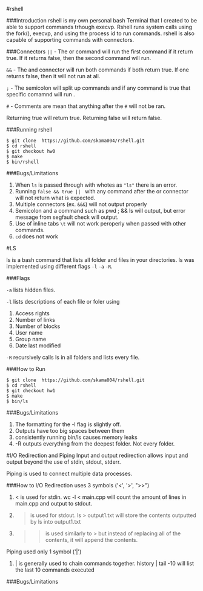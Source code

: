 #rshell


###Introduction
rshell is my own personal bash Terminal that I created to be able to support commands trhough execvp. Rshell runs system calls using the fork(), execvp, and using the process id to run commands. rshell is also capable of supporting commands with connectors.


###Connectors
`||` - The or command will run the first command if it return true. If it returns false, then the second command will run. 

`&&` - The and connector will run both commands if both return true. If one returns false, then it will not run at all.

`;` - The semicolon will split up commands and if any command is true that specific comamnd will run .

`#` - Comments are mean that anything after the `#` will not be ran.


Returning true will return true. Returning false will return false. 

###Running rshell

 ```
 $ git clone  https://github.com/skama004/rshell.git
 $ cd rshell
 $ git checkout hw0
 $ make
 $ bin/rshell
 ```
###Bugs/Limitations

1. When `ls` is passed through with whotes as `"ls"` there is an error.
2. Running `false && true || ` with any command after the or connector will not return what is expected. 
3. Multiple connectors (ex. `&&&`) will not output properly
4. Semicolon and a command such as pwd ; && ls will output, but error message from segfault check will output.
5. Use of inline tabs `\t` will not work peroperly when passed with other commands.
6. `cd` does not work

#LS 

ls is a bash command that lists all folder and files in your directories. ls was implemented using different flags `-l` `-a` `-R`. 


###Flags

`-a` lists hidden files.

`-l` lists descriptions of each file or foler using 

1. Access rights
2. Number of links
3. Number of blocks
4. User name
5. Group name
6. Date last modified

`-R` recursively calls ls in all folders and lists every file.

###How to Run
 ```
 $ git clone  https://github.com/skama004/rshell.git
 $ cd rshell
 $ git checkout hw1
 $ make
 $ bin/ls
 ```
 
###Bugs/Limitations
1. The formatting for the -l flag is slightly off.
2. Outputs have too big spaces between them
3. consistently running bin/ls causes memory leaks
4. -R outputs everything from the deepest folder. Not every folder.


#I/O Redirection and Piping
Input and output redirection allows input and output beyond the use of stdin, stdout, stderr.

Piping is used to connect multiple data processes. 

###How to
I/O Redirection uses 3 symbols ('<', '>', ">>")
1. < is used for stdin. wc -l < main.cpp will count the amount of lines in main.cpp and output to stdout.  
2. > is used for stdout. ls > output1.txt will store the contents outputted by ls into output1.txt
3. >> is used similarly to > but instead of replacing all of the contents, it will append the contents.

Piping used only 1 symbol ('|')
1. | is generally used to chain commands together. history | tail -10 will list the last 10 commands executed

###Bugs/Limitations
